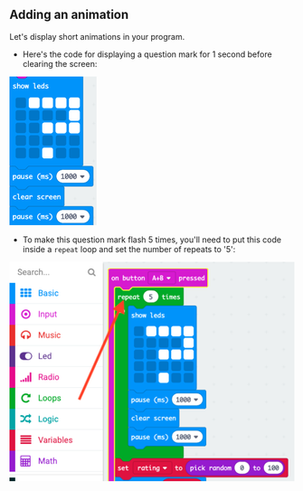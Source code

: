 ## Adding an animation

Let's display short animations in your program.

+ Here's the code for displaying a question mark for 1 second before clearing the screen:

![ekran görüntüsü](images/rate-question-code.png)

+ To make this question mark flash 5 times, you'll need to put this code inside a `repeat` loop and set the number of repeats to '5':

![ekran görüntüsü](images/rate-question-repeat.png)